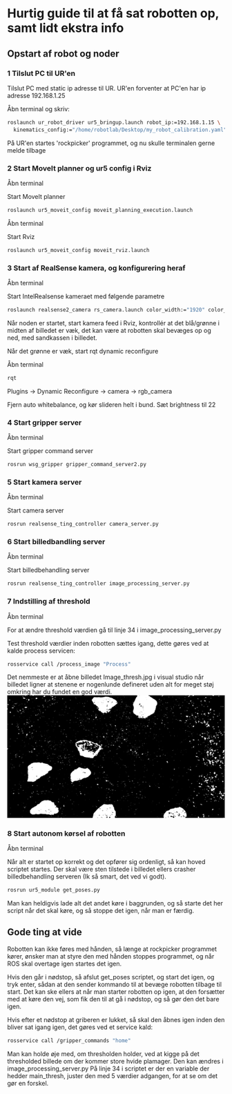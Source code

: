 # Hurtig guide til at få sat robotten op, samt lidt ekstra info
## Opstart af robot og noder
### 1 Tilslut PC til UR'en
Tilslut PC med static ip adresse til UR. UR'en forventer at PC'en har ip adresse 192.168.1.25

Åbn terminal og skriv:

```sh
roslaunch ur_robot_driver ur5_bringup.launch robot_ip:=192.168.1.15 \
  kinematics_config:="/home/robotlab/Desktop/my_robot_calibration.yaml"
```

På UR'en startes 'rockpicker' programmet, og nu skulle terminalen gerne melde tilbage

### 2 Start MoveIt planner og ur5 config i Rviz

Åbn terminal

Start MoveIt planner

```sh
roslaunch ur5_moveit_config moveit_planning_execution.launch
```

Åbn terminal

Start Rviz

```sh
roslaunch ur5_moveit_config moveit_rviz.launch
```

### 3 Start af RealSense kamera, og konfigurering heraf

Åbn terminal

Start IntelRealsense kameraet med følgende parametre

```sh
roslaunch realsense2_camera rs_camera.launch color_width:="1920" color_height:="1080" color_fps:="30"
```

Når noden er startet, start kamera feed i Rviz, kontrollér at det blå/grønne i midten af billedet er væk, det kan være at robotten skal bevæges op og ned, med sandkassen i billedet.

Når det grønne er væk, start rqt dynamic reconfigure

Åbn terminal

```sh
rqt
```
Plugins -> Dynamic Reconfigure -> camera -> rgb_camera

Fjern auto whitebalance, og kør slideren helt i bund.
Sæt brightness til 22

### 4 Start gripper server

Åbn terminal 

Start gripper command server

```sh
rosrun wsg_gripper gripper_command_server2.py
```

### 5 Start kamera server

Åbn terminal

Start camera server

```sh
rosrun realsense_ting_controller camera_server.py
```

### 6 Start billedbandling server

Åbn terminal

Start billedbehandling server

```sh
rosrun realsense_ting_controller image_processing_server.py
```

### 7 Indstilling af threshold

Åbn terminal

For at ændre threshold værdien gå til linje 34 i image_processing_server.py

Test threshold værdier inden robotten sættes igang, dette gøres ved at kalde process servicen:

```sh
rosservice call /process_image "Process"
```
Det nemmeste er at åbne billedet Image_thresh.jpg i visual studio når billedet ligner at stenene er nogenlunde defineret uden alt for meget støj omkring har du fundet en god værdi.
![Thresholded image](Image_thresh.jpg "Thresholded image")

### 8 Start autonom kørsel af robotten

Åbn terminal

Når alt er startet op korrekt og det opfører sig ordenligt, så kan hoved scriptet startes. Der skal være sten tilstede i billedet ellers crasher billedbehandling serveren (Ik så smart, det ved vi godt).

```sh
rosrun ur5_module get_poses.py
```

Man kan heldigvis lade alt det andet køre i baggrunden, og så starte det her script når det skal køre, og så stoppe det igen, når man er færdig.

## Gode ting at vide

Robotten kan ikke føres med hånden, så længe at rockpicker programmet kører, ønsker man at styre den med hånden stoppes programmet, og når ROS skal overtage igen startes det igen.

Hvis den går i nødstop, så afslut get_poses scriptet, og start det igen, og tryk enter, sådan at den sender kommando til at bevæge robotten tilbage til start. Det kan ske ellers at når man starter robotten op igen, at den forsætter med at køre den vej, som fik den til at gå i nødstop, og så gør den det bare igen.

Hvis efter et nødstop at griberen er lukket, så skal den åbnes igen inden den bliver sat igang igen, det gøres ved et service kald:

```sh
rosservice call /gripper_commands "home"
```

Man kan holde øje med, om thresholden holder, ved at kigge på det thresholded billede om der kommer store hvide plamager. Den kan ændres i image_processing_server.py På linje 34 i scriptet er der en variable der hedder main_thresh, juster den med 5 værdier adgangen, for at se om det gør en forskel.
